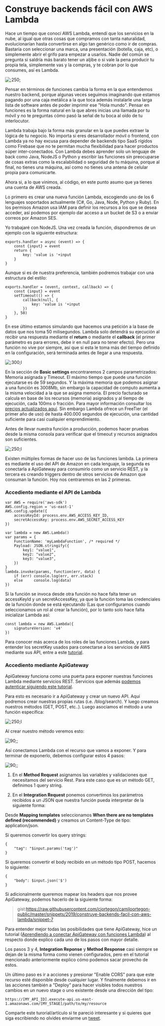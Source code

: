<meta name="date" content="Aug 7, 2019" />
<meta name="image" content="https://github.com/cjortegon/camiloortegon-public/raw/master/seo/power-of-lambda.png" />
<meta name="language" content="es" />
<meta name="tags" content="lambda,apigateway,aws" />

# Construye backends fácil con AWS Lambda

Hace un tiempo que conocí AWS Lambda, entendí que los servicios en la nube, al igual que otras cosas que compramos con tanta naturalidad, evolucionarían hasta convertirse en algo tan genérico como ir de compras. Bastaría con seleccionar una marca, una presentación (botella, caja, etc), o simplemente abrir el grifo para empezar a usarlos. Nadie del común se pregunta si saldría más barato tener un aljibe o si vale la pena producir tu propia tela, simplemente vas y la compras, y te cobran por lo que consumes, así es Lambda.

![;250;](https://github.com/cjortegon/camiloortegon-public/raw/master/post/2019/media/cloud-plants.jpg)

Pensar en términos de funciones cambia la forma en la que entendemos nuestro backend, porque algunas veces seguimos imaginando que estamos pagando por una caja metálica a la que toca además instalarle una larga lista de software antes de poder imprimir ese "Hola mundo". Pensar en funciones es la forma natural en la que abres inicias una llamada por tu móvil y no te preguntas cómo pasó la señal de tu boca al oído de tu interlocutor.

Lambda trabaja bajo la forma más granular en la que puedes extraer la lógica de tu negocio. No importa si eres desarrollador móvil o frontend, con Lambda ya no hay excusa para depender de backends tipo SaaS rígidos como Firebase que no te permitan mucha flexibilidad para hacer productos súper inter-conectados. Con Lambda debes aprender solo un lenguaje de back como Java, NodeJS o Python y escribir las funciones sin preocuparse de cosas extras como la escalabilidad o seguridad de tu máquina, porque al final, no tienes una máquina, así como no tienes una antena de celular propia para comunicarte.

Ahora si, a lo que vinimos, al código, en este punto asumo que ya tienes una cuenta de AWS creada.

Lo primero es crear una nueva función Lambda, escogiendo uno de los 6 lenguajes soportados actualmente (C#, Go, Java, Node, Python y Ruby). En los permisos Amazon usa IAM para definir los recursos a los que se desea acceder, así podemos por ejemplo dar acceso a un bucket de S3 o a enviar correos por Amazon SES.

Yo trabajaré con NodeJS. Una vez creada la función, dispondremos de un ejemplo con la siguiente estructura:

>   
    exports.handler = async (event) => {
        const {input} = event
        return {
            key: 'value is '+input
        }
    }

Aunque si es de nuestra preferencia, también podremos trabajar con una estructura del estilo:

>   
    exports.handler = (event, context, callback) => {
        const {input} = event
        setTimeout(() => {
            callback(null, {
                key: 'value is '+input
            })
        }, 50)
    }

En ese último estamos simulando que hacemos una petición a la base de datos que nos toma 50 milisegundos. Lambda solo detendrá su ejecución al recibir una respuesta mediante el **return** o mediante el **callback** (el primer parámetro es para errores, debe ir en null para no tener efecto). Pero una función no vive por siempre, así que si esta le toma más del tiempo definido en la configuración, será terminada antes de llegar a una respuesta.

![;300;l](https://github.com/cjortegon/camiloortegon-public/raw/master/post/2019/media/lambda-basic-settings.png)

En la sección de **Basic settings** encontraremos 2 campos parametrizados: Memoria asignada y Timeout. El máximo tiempo que puede una función ejecutarse es de 59 segundos. Y la máxima memoria que podemos asignar a una función es 3008Mb, sin embargo la capacidad de computo aumenta a la misma velocidad a la que se asigna memoria. El precio facturado se calcula en base de los recursos (memoria) asignados y al tiempo de ejecución, cada 100ms o fracción. Para mayor información consultar los [precios actualizados aquí](https://aws.amazon.com/lambda/pricing/). Sin embargo Lambda ofrece un FreeTier (el primer año de uso) de hasta 400.000 segundos de ejecución, una cantidad suficiente para casi cualquier emprendimiento.

Antes de llevar nuestra función a producción, podemos hacer pruebas desde la misma consola para verificar que el timeout y recursos asignados son suficientes.

![;250;l](https://github.com/cjortegon/camiloortegon-public/raw/master/post/2019/media/lambda-test-console.png)

Existen múltiples formas de hacer uso de las funciones lambda. La primera es mediante el uso del API de Amazon en cada lenguaje, la segunda es conectarla a ApiGateway para consumirlo como un servicio REST, y la tercera es creando triggers dentro de otros servicios de Amazon que consuman la función. Hoy nos centraremos en las 2 primeras.

### Accediento mediante el API de Lambda

>   
    var AWS = require('aws-sdk')
    AWS.config.region = 'us-east-1'
    AWS.config.update({
        accessKeyId: process.env.AWS_ACCESS_KEY_ID,
        secretAccessKey: process.env.AWS_SECRET_ACCESS_KEY
    })
>   
    var lambda = new AWS.Lambda()
    var params = {
        FunctionName: 'myLambdaFunction', /* required */
        Payload: JSON.stringify({
            key1: "value1",
            key2: "value2",
            key3: "value3",
        })
    }
    lambda.invoke(params, function(err, data) {
        if (err) console.log(err, err.stack)
        else     console.log(data)
    })

Si la función se invoca desde otra función no hace falta tener un accessKeyId y un secretAccessKey, ya que la función toma las credenciales de la función donde se está ejecutando (Las que configuramos cuando seleccionamos un rol al crear la función), por lo tanto solo hace falta inicializar Lambda así:

>   
    const lambda = new AWS.Lambda({
        signatureVersion: 'v4'
    })

Para conocer más acerca de los roles de las funciones Lambda, y para entender los secretKey usados para conectarse a los servicios de AWS mediante sus API, entre a este [tutorial](/blog/2019/entendiendo-los-roles-de-las-funciones-lambda).

### Accediento mediante ApiGateway

ApiGateway funciona como una puerta para exponer nuestras funciones Lambda mediante servicios REST. Servicios que además [podemos autenticar siguiendo este tutorial](/blog/2019/apigateway-lambda-firebase-auth-para-autenticar-mis-servicios).

Para esto es necesario ir a ApiGateway y crear un nuevo API. Aquí podremos crear nuestras propias rutas (i.e. /blog/search). Y luego creamos nuestros métodos (GET, POST, etc..). Luego asociamos el método a una función específica:

![;250;l](https://github.com/cjortegon/camiloortegon-public/raw/master/post/2019/media/api-gateway-steps.png)

Al crear nuestro método veremos esto:

![90;;](https://github.com/cjortegon/camiloortegon-public/raw/master/post/2019/media/api-gateway-new-method.png)

Así conectamos Lambda con el recurso que vamos a exponer. Y para terminar de exponerlo, debemos configurar estos 4 pasos:

![90;;](https://github.com/cjortegon/camiloortegon-public/raw/master/post/2019/media/api-gateway-4-sections.png)

1. En el __Method Request__ asignamos las variables y validaciones que necesitamos del servicio Rest. Para este caso que es un método GET, definimos 1 query string.

2. En el __Integration Request__ ponemos convertimos los parámetros recibidos a un JSON que nuestra función pueda interpretar de la siguiente forma:

Desde **Mapping templates** seleccionamos __When there are no templates defined (recommended)__ y creamos un Content-Type de tipo: application/json.

Si queremos convertir los query strings:

>   
    {
        "tag": "$input.params('tag')"
    }

Si queremos convertir el body recibido en un método tipo POST, hacemos lo siguiente:

>   
    {
        "body": $input.json('$')
    }

Si adicionalmente queremos mapear los headers que nos provee ApiGateway, podemos hacerlo de la siguiente forma:

>gist:https://raw.githubusercontent.com/cjortegon/camiloortegon-public/master/snippets/2019/construye-backends-facil-con-aws-lambda/snippet-7

Para entender mejor todas las posibilidades que tiene ApiGateway, hice un tutorial ([Aprendiendo a conectar ApiGateway con funciones Lambda](/blog/2019/aprendiendo-a-conectar-apigateway-con-lambda)) al respecto donde explico cada uno de los pasos con mayor detalle.

Los pasos 3 y 4, **Integration Reponse** y **Method Response** casi siempre se dejan de la misma forma como vienen configurados, pero en el tutorial mencionado anteriormente explico cómo podemos sacar provecho de estos.

Un último paso es ir a acciones y presionar "Enable CORS" para que este recurso esté disponible desde cualquier lugar. Y finalmente debemos ir en las acciones también a "Deploy" para hacer visibles todos nuestros cambios en un nuevo stage o uno existente desde una dirección del tipo:

>   
    https://[MY_API_ID].execute-api.us-east-1.amazonaws.com/[MY_STAGE]/path/to/my/resource

Comparte este turorial/artículo si te pareció interesante y si quieres que siga escribiendo no olvides enviarme un [tweet](https://twitter.com/cjortegon).